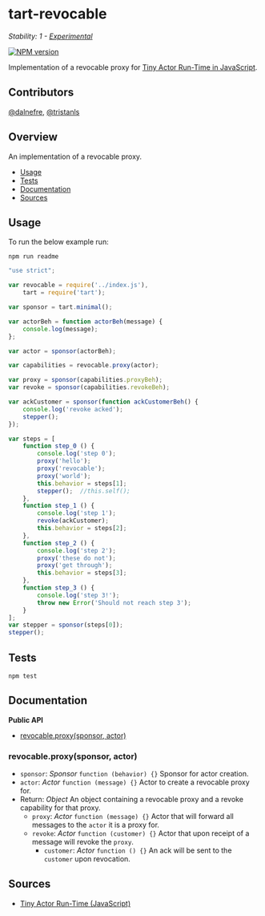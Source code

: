# tart-revocable

_Stability: 1 - [Experimental](https://github.com/tristanls/stability-index#stability-1---experimental)_

[![NPM version](https://badge.fury.io/js/tart-revocable.png)](http://npmjs.org/package/tart-revocable)

Implementation of a revocable proxy for [Tiny Actor Run-Time in JavaScript](https://github.com/organix/tartjs).

## Contributors

[@dalnefre](https://github.com/dalnefre), [@tristanls](https://github.com/tristanls)

## Overview

An implementation of a revocable proxy.

  * [Usage](#usage)
  * [Tests](#tests)
  * [Documentation](#documentation)
  * [Sources](#sources)

## Usage

To run the below example run:

    npm run readme

```javascript
"use strict";

var revocable = require('../index.js'),
    tart = require('tart');

var sponsor = tart.minimal();

var actorBeh = function actorBeh(message) {
    console.log(message);
};

var actor = sponsor(actorBeh);

var capabilities = revocable.proxy(actor);

var proxy = sponsor(capabilities.proxyBeh);
var revoke = sponsor(capabilities.revokeBeh);

var ackCustomer = sponsor(function ackCustomerBeh() {
    console.log('revoke acked');
    stepper();
});

var steps = [
    function step_0 () {
        console.log('step 0');
        proxy('hello');
        proxy('revocable');
        proxy('world');
        this.behavior = steps[1];
        stepper();  //this.self();
    },
    function step_1 () {
        console.log('step 1');
        revoke(ackCustomer);
        this.behavior = steps[2];
    },
    function step_2 () {
        console.log('step 2');
        proxy('these do not');
        proxy('get through');
        this.behavior = steps[3];
    },
    function step_3 () {
        console.log('step 3!');
        throw new Error('Should not reach step 3');
    }
];
var stepper = sponsor(steps[0]);
stepper();

```

## Tests

    npm test

## Documentation

**Public API**

  * [revocable.proxy(sponsor, actor)](#revocableproxysponsor-actor)

### revocable.proxy(sponsor, actor)

  * `sponsor`: _Sponsor_ `function (behavior) {}` Sponsor for actor creation.
  * `actor`: _Actor_ `function (message) {}` Actor to create a revocable proxy for.
  * Return: _Object_ An object containing a revocable proxy and a revoke capability for that proxy.
    * `proxy`: _Actor_ `function (message) {}` Actor that will forward all messages to the `actor` it is a proxy for.
    * `revoke`: _Actor_ `function (customer) {}` Actor that upon receipt of a message will revoke the `proxy`.
      * `customer`: _Actor_ `function () {}` An ack will be sent to the `customer` upon revocation.

## Sources

  * [Tiny Actor Run-Time (JavaScript)](https://github.com/organix/tartjs)